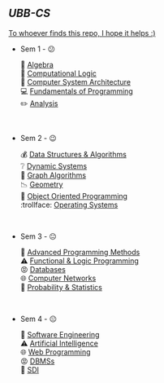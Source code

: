 ## *UBB-CS* ##

[ To whoever finds this repo, I hope it helps :) ](https://www.youtube.com/watch?v=iik25wqIuFo)

* Sem 1 - 😕 <br />

	📐  [Algebra](https://github.com/917-Truta-David/UBB-CS/tree/master/sem1/algebra) <br />
	💩  [Computational Logic](https://github.com/917-Truta-David/UBB-CS/tree/master/sem1/cl) <br />
	🔧  [Computer System Architecture](https://github.com/917-Truta-David/UBB-CS/tree/master/sem1/csa) <br />
	💻  [Fundamentals of Programming](https://github.com/917-Truta-David/UBB-CS/tree/master/sem1/fp) <br />
	✏️  [Analysis](https://github.com/917-Truta-David/UBB-CS/tree/master/sem1/analysis) <br />

<br />

*  Sem 2 - 😉 <br />

	💰  [Data Structures & Algorithms](https://github.com/917-Truta-David/UBB-CS/tree/master/sem2/dsa) <br />
	❔  [Dynamic Systems](https://github.com/917-Truta-David/UBB-CS/tree/master/sem2/ds) <br />
	🚊  [Graph Algorithms](https://github.com/917-Truta-David/UBB-CS/tree/master/sem2/ga) <br />
	📉  [Geometry](https://github.com/917-Truta-David/UBB-CS/tree/master/sem2/geometry) <br />
	💾  [Object Oriented Programming](https://github.com/917-Truta-David/UBB-CS/tree/master/sem2/oop) <br />
	:trollface:  [Operating Systems](https://github.com/917-Truta-David/UBB-CS/tree/master/sem2/os) <br />

<br />

*  Sem 3 - 😐 <br />

	🍞  [Advanced Programming Methods](https://github.com/917-Truta-David/UBB-CS/tree/master/sem3/apm) <br />
	⚠️  [Functional & Logic Programming](https://github.com/917-Truta-David/UBB-CS/tree/master/sem3/flp) <br />
	😡  [Databases](https://github.com/917-Truta-David/UBB-CS/tree/master/sem3/db) <br />
	🌐  [Computer Networks](https://github.com/917-Truta-David/UBB-CS/tree/master/sem3/cn) <br />
	🎲  [Probability & Statistics](https://github.com/917-Truta-David/UBB-CS/tree/master/sem3/ps) <br />

<br />

*  Sem 4 - 😐 <br />

	🍞  [Software Engineering](https://github.com/917-Truta-David/UBB-CS/tree/master/sem4/se) <br />
	⚠️  [Artificial Intelligence](https://github.com/917-Truta-David/UBB-CS/tree/master/sem4/ai) <br />
	🌐  [Web Programming](https://github.com/917-Truta-David/UBB-CS/tree/master/sem4/wp) <br />
	😡  [DBMSs](https://github.com/917-Truta-David/UBB-CS/tree/master/sem4/dbms) <br />
	🎲  [SDI](https://github.com/917-Truta-David/UBB-CS/tree/master/sem4/mpp) <br />

